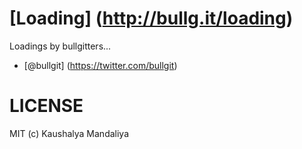 [Loading] (http://bullg.it/loading)
=======

Loadings by bullgitters...

+ [@bullgit] (https://twitter.com/bullgit)

LICENSE
=======

MIT (c) Kaushalya Mandaliya
